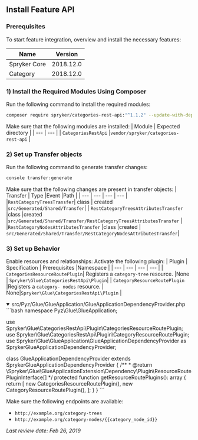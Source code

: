 ## Install Feature API

### Prerequisites

To start feature integration, overview and install the necessary features:

| Name | Version |
| --- | --- |
| Spryker Core | 2018.12.0 |
| Category | 2018.12.0 |

### 1) Install the Required Modules Using Composer

Run the following command to install the required modules:

```bash
composer require spryker/categories-rest-api:"^1.1.2" --update-with-dependencies 
```
Make sure that the following modules are installed:
| Module | Expected directory |
| --- | --- |
| `CategoriesRestApi` |`vendor/spryker/categories-rest-api` |

### 2) Set up Transfer objects
Run the following command to generate transfer changes:
```bash
console transfer:generate 
```
 Make sure that the following changes are present in transfer objects: 
 | Transfer | Type  |Event  |Path |
 | --- | --- | --- | --- |
|`RestCategoryTreesTransfer`| class | created |`src/Generated/Shared/Transfer`|
| `RestCategoryTreesAttributesTransfer` |class |created |`src/Generated/Shared/Transfer/RestCategoryTreesAttributesTransfer` |
|`RestCategoryNodesAttributesTransfer`  |class  |created  | `src/Generated/Shared/Transfer/RestCategoryNodesAttributesTransfer`|

### 3) Set up Behavior
  Enable resources and relationships:
   Activate the following plugin:
| Plugin | Specification  | Prerequisites |Namespace |
 | --- | --- | --- | --- |
| `CategoriesResourceRoutePlugin`| Registers a `category-tree` resource. |None  | `Spryker\Glue\CategoriesRestApi\Plugin`|
| `CategoryResourceRoutePlugin`	 |Registers a `category- nodes` resource. | None|`Spryker\Glue\CategoriesRestApi\Plugin` |
<details open>
<summary> src/Pyz/Glue/GlueApplication/GlueApplicationDependencyProvider.php</summary>
```bash 
 namespace Pyz\Glue\GlueApplication;
 
use Spryker\Glue\CategoriesRestApi\Plugin\CategoriesResourceRoutePlugin;
use Spryker\Glue\CategoriesRestApi\Plugin\CategoryResourceRoutePlugin;
use Spryker\Glue\GlueApplication\GlueApplicationDependencyProvider as SprykerGlueApplicationDependencyProvider;
 
class GlueApplicationDependencyProvider extends SprykerGlueApplicationDependencyProvider
{
    /**
     * @return \Spryker\Glue\GlueApplicationExtension\Dependency\Plugin\ResourceRoutePluginInterface[]
     */
    protected function getResourceRoutePlugins(): array
    {
        return [
            new CategoriesResourceRoutePlugin(),
            new CategoryResourceRoutePlugin(),
        ];
    }
}
    ```
    </details>
    
 Make sure the following endpoints are available:
*  `http://example.org/category-trees`
* `http://example.org/category-nodes/{{category_node_id}}`

_Last review date: Feb 26, 2019_  <!-- by   Tihran Voitov and Dmitry Beirak-->

